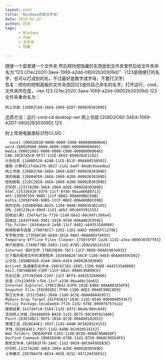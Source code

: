 ```yaml
---
layout: post
title: 'Windows伪装文件夹'
date: 2019-02-22
author: 四天
tags:
      - Windows
      - 伪装
      - 文件夹
      - 隐藏

---
```


随便一个盘里建一个文件夹 然后把你想隐藏的东西放到文件夹里然后给文件夹命名为“123.{21ec2020-3aea-1069-a2dd-08002b30309d}” （123是随便打的名字，也可以打成别的名，不过最好是数字或字母，不要打汉字）  
恢复：把你的控制面板的文件夹改回123或你自己命名的名字，打开运行，cmd，文件夹所在盘，-ren 123.{21ec2020-3aea-1069-a2dd-08002b30309d} 123  
文件夹重命名为：
<pre><code class="language-css">网上邻居.{208D2C60-3AEA-1069-A2D7-08002B30309D}  </code></pre>
还原方法：运行-cmd-cd desktop-ren 网上邻居.{208D2C60-3AEA-1069-A2D7-08002B30309D} 123  
 
附上常用电脑类标识符CLSID：
<pre><code class="language-css">  excel.{00020810-0000-0000-C000-000000000046}  
word.{00020900-0000-0000-C000-000000000046}  
media.{00022603-0000-0000-C000-000000000046}  
CAB.{0CD7A5C0-9F37-11CE-AE65-08002B2E1262}  
计划任务.{148BD520-A2AB-11CE-B11F-00AA00530503}  
搜索-计算机{1f4de370-d627-11d1-ba4f-00a0c91eedba}  
网上邻居.{208D2C60-3AEA-1069-A2D7-08002B30309D}  
我的电脑.{20D04FE0-3AEA-1069-A2D8-08002B30309D}  
控制面板.{21EC2020-3AEA-1069-A2DD-08002B30309D}  
打印机.{2227A280-3AEA-1069-A2DE-08002B30309D}  
html.{25336920-03f9-11cf-8fd0-00aa00686f13}  
mht.{3050F3D9-98B5-11CF-BB82-00AA00BDCE0B}  
mshta.{3050f4d8-98B5-11CF-BB82-00AA00BDCE0B}  
我的文档.{450D8FBA-AD25-11D0-98A8-0800361B1103}  
XML.{48123bc4-99d9-11d1-a6b3-00c04fd91555}  
回收站(满).{5ef4af3a-f726-11d0-b8a2-00c04fc309a4}  
回收站.{645FF040-5081-101B-9F08-00AA002F954E}  
ftp_folder.{63da6ec0-2e98-11cf-8d82-444553540000}  
网络和拨号连接.{7007ACC7-3202-11D1-AAD2-00805FC1270E}  
写字板文档.{73FDDC80-AEA9-101A-98A7-00AA00374959}  
Temporary Offline Files Cleaner.{750fdf0f-2a26-11d1-a3ea-080036587f03}  
用户和密码.{7A9D77BD-5403-11d2-8785-2E0420524153}  
Internet 临时文件.{7BD29E00-76C1-11CF-9DD0-00A0C9034933}  
已下载的程序文件的清除程序.{8369AB20-56C9-11D0-94E8-00AA0059CE02}  
公文包.{85BBD920-42A0-1069-A2E4-08002B30309D}  
ActiveX 高速缓存文件夹.{88C6C381-2E85-11D0-94DE-444553540000}    
mail.{9E56BE60-C50F-11CF-9A2C-00A0C90A90CE}  
历史记录.{FF393560-C2A7-11CF-BFF4-444553540000}    
目录.{fe1290f0-cfbd-11cf-a330-00aa00c16e65}  
Internet Explorer.{FBF23B42-E3F0-101B-8488-00AA003E56F8}  
Snapshot File.{FACB5ED2-7F99-11D0-ADE2-00A0C90DC8D9}  
预订文件夹.{F5175861-2688-11d0-9C5E-00AA00A45957}  
MyDocs Drop Target.{ECF03A32-103D-11d2-854D-006008059367}  
Policy Package.{ecabaebd-7f19-11d2-978E-0000f8757e2a}  
搜索结果.{e17d4fc0-5564-11d1-83f2-00a0c90dc849}  
添加网上邻居.{D4480A50-BA28-11d1-8E75-00C04FA31A86}  
Paint.{D3E34B21-9D75-101A-8C3D-00AA001A1652}  
管理工具.{D20EA4E1-3957-11d2-A40B-0C5020524153}  
字体.{D20EA4E1-3957-11d2-A40B-0C5020524152}  
Web Folders.{BDEADF00-C265-11d0-BCED-00A0C90AB50F}  
DocFind Command.{B005E690-678D-11d1-B758-00A0C90564FE}  
脱机文件夹.{AFDB1F70-2A4C-11d2-9039-00C04F8EEB3E}  
打印机.{2227A280-3AEA-1069-A2DE-08002B30309D}  
上帝模式.{ED7BA470-8E54-465E-825C-99712043E01C}</code></pre>
